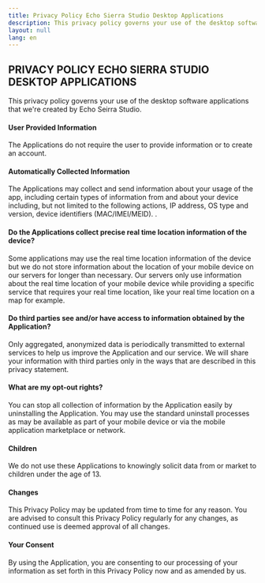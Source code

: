 ```yaml
---
title: Privacy Policy Echo Sierra Studio Desktop Applications
description: This privacy policy governs your use of the desktop software applications that we're created by Echo Seirra Studio. 
layout: null
lang: en
---
```


PRIVACY POLICY ECHO SIERRA STUDIO DESKTOP APPLICATIONS
----------------------------------------------

This privacy policy governs your use of the desktop software applications that we're created by Echo Seirra Studio. 

#### **User Provided Information**

The Applications do not require the user to provide information or to create an account.

#### **Automatically Collected Information**

The Applications may collect and send information about your usage of the app, including certain types of information from and about your device including, but not limited to the following actions, IP address, OS type and version, device identifiers (MAC/IMEI/MEID). . 

#### **Do the Applications collect precise real time location information of the device?**

Some applications may use the real time location information of the device but we do not store information about the location of your mobile device on our servers for longer than necessary. Our servers only use information about the real time location of your mobile device while providing a specific service that requires your real time location, like your real time location on a map for example.

#### **Do third parties see and/or have access to information obtained by the Application?**

Only aggregated, anonymized data is periodically transmitted to external services to help us improve the Application and our service. We will share your information with third parties only in the ways that are described in this privacy statement.

#### **What are my opt-out rights?**

You can stop all collection of information by the Application easily by uninstalling the Application. You may use the standard uninstall processes as may be available as part of your mobile device or via the mobile application marketplace or network.

#### **Children**

We do not use these Applications to knowingly solicit data from or market to children under the age of 13.

#### **Changes**

This Privacy Policy may be updated from time to time for any reason. You are advised to consult this Privacy Policy regularly for any changes, as continued use is deemed approval of all changes.

#### **Your Consent**

By using the Application, you are consenting to our processing of your information as set forth in this Privacy Policy now and as amended by us.
